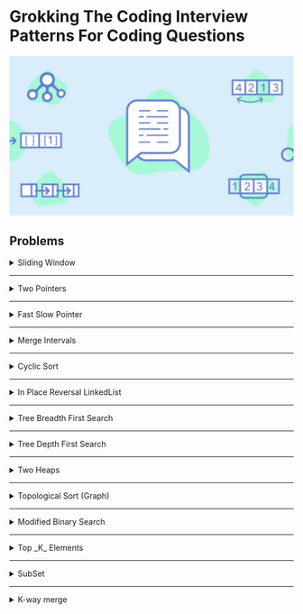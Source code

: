 # Grokking The Coding Interview Patterns For Coding Questions

![[Grokking The Coding Interview Patterns For Coding Questions]](Educitive.io.webp)

## Problems

<details>
<summary>Sliding Window</summary>

| #   | Problem                                               | Topic                             | Language                                                                                                                                                                                                                                                                                                                                                                             |
|-----|-------------------------------------------------------|-----------------------------------|--------------------------------------------------------------------------------------------------------------------------------------------------------------------------------------------------------------------------------------------------------------------------------------------------------------------------------------------------------------------------------------|
| 1   | Average of all contiguous sub arrays of size K        | Arrays & Sliding Window           | [java](https://github.com/EbrahimMohamed2611/Grokking-The-Coding-Interview-Patterns-For-Coding-Questions/blob/main/src/main/java/io/educative/patternSlidingWindow/AverageOfAllContiguousSubArraysOfSizeK.java)                                                                                                                                                                      |
| 2   | Maximum Sum Subarray of Size K                        | Arrays & Sliding Window           | [java](https://github.com/EbrahimMohamed2611/Grokking-The-Coding-Interview-Patterns-For-Coding-Questions/blob/main/src/main/java/io/educative/patternSlidingWindow/MaximumSumSubArrayOfSizeK.java) [C++](https://github.com/EbrahimMohamed2611/Grokking-The-Coding-Interview-Patterns-For-Coding-Questions/blob/main/Using%20C%2B%2B/Sliding%20Window/MaximumSumSubarrayOfSizeK.cpp) |
| 3   | Smallest Subarray with a given sum                    | Arrays & Sliding Window           | [java](https://github.com/EbrahimMohamed2611/Grokking-The-Coding-Interview-Patterns-For-Coding-Questions/blob/main/src/main/java/io/educative/patternSlidingWindow/SmallestSubarrayWithAGivenSum.java)                                                                                                                                                                               |
| 4   | Longest Substring with K Distinct Characters          | Arrays & Hashing & Sliding Window | [java](https://github.com/EbrahimMohamed2611/Grokking-The-Coding-Interview-Patterns-For-Coding-Questions/blob/main/src/main/java/io/educative/patternSlidingWindow/LongestSubstringWithKDistinctCharacters.java)                                                                                                                                                                     |
| 5   | Fruits Into Baskets                                   | Arrays & Hashing & Sliding Window | [java](https://github.com/EbrahimMohamed2611/Grokking-The-Coding-Interview-Patterns-For-Coding-Questions/blob/main/src/main/java/io/educative/patternSlidingWindow/FruitsIntoBaskets.java)                                                                                                                                                                                           |
| 6   | Longest Substring Without Repeating Characters        | Arrays & Hashing & Sliding Window | [java](https://github.com/EbrahimMohamed2611/Grokking-The-Coding-Interview-Patterns-For-Coding-Questions/blob/main/src/main/java/io/educative/patternSlidingWindow/LongestSubstringWithoutRepeatingCharacters.java)                                                                                                                                                                  |

</details>

---
<details>
<summary>Two Pointers</summary>

| #   | Problem                             | Topic                           | Language |
|-----|-------------------------------------|---------------------------------|----------|
| 1   | Pair with Target Sum                | Arrays & Two Pointers & Hashing | java     |
| 2   | Remove Duplicates From Sorted Array | Arrays & Two Pointers           | java     |
| 3   | Remove Element From UnSorted Array  | Arrays & Two Pointers           | java     |
| 4   | Squaring a Sorted Array             | Arrays & Two Pointers           | java     |
| 5   | Triplet Sum to Zero                 | Arrays & Two Pointers           | java     |
| 6   | Three Sum Closest                   | Arrays & Two Pointers           | java     |

</details>

---
<details>
<summary>Fast Slow Pointer</summary>

| #   | Problem          | Topic                           | Language |
|-----|------------------|---------------------------------|----------|
| 1   | LinkedList Cycle | LinkedList & Fast Slow Pointers | java     |
| 2   | Length Of Cycle  | LinkedList & Fast Slow Pointers | java     |
| 3   | Happy Number     | Math & Fast Slow Pointers       | java     |

</details>

---
<details>
<summary>Merge Intervals</summary>

| #   | Problem                           | Topic            | Language |
|-----|-----------------------------------|------------------|----------|
| 1   | Merge Intervals                   | Arrays Intervals | java     |
| 2   | Insert Interval                   | Arrays Intervals | java     |
| 3   | Intervals Intersection            | Arrays Intervals | java     |
| 4   | Conflicting Appointments          | Arrays Intervals | java     |
| 5   | Minimum Meeting Rooms (Important) | Arrays Intervals | java     |

</details>

---
<details>
<summary>Cyclic Sort</summary>

| #   | Problem                                                                                             | Topic                                 | Language |
|-----|-----------------------------------------------------------------------------------------------------|---------------------------------------|----------|
| 1   | Cycle Sort                                                                                          | Arrays Cyclic Sort                    | java     |
| 2   | [Find The Missing Number](https://leetcode.com/problems/missing-number/)                            | Arrays Cyclic Sort XOR                | java     |
| 3   | [Find all Missing Numbers](https://leetcode.com/problems/find-all-numbers-disappeared-in-an-array/) | Arrays Cyclic Sort                    | java     |
| 4   | [Find the Duplicate Number](https://leetcode.com/problems/find-the-duplicate-number/)               | Arrays Cyclic Sort Fast Slow Pointers | java     |
| 5   | [Find All Duplicate Numbers](https://leetcode.com/problems/find-all-duplicates-in-an-array/)        | Arrays Cyclic Sort                    | java     |

</details>

---
<details>
<summary>In Place Reversal LinkedList</summary>

| #   | Problem                                                                                | Topic      | Language |
|-----|----------------------------------------------------------------------------------------|------------|----------|
| 1   | Reverse Linked List                                                                    | LinkedList | java     |
| 2   | Reverse Sub list                                                                       | LinkedList | java     |
| 3   | Reverse First K Elements                                                               | LinkedList | java     |
| 4   | Reverse Every K Elements                                                               | LinkedList | java     |
| 4-1 | [25.Reverse Nodes in k-Group](https://leetcode.com/problems/reverse-nodes-in-k-group/) | LinkedList | java     |

</details>

---
<details>
<summary>Tree Breadth First Search</summary>

| #   | Problem                                      | Topic    | Language |
|-----|----------------------------------------------|----------|----------|
| 1   | Binary Tree Level Order Traversal            | Tree BFS | java     |
| 2   | Reverse Level Order Traversal                | Tree BFS | java     |
| 3   | Minimum Depth of a Binary Tree               | Tree BFS | java     |
| 4   | Maximum Depth of a Binary Tree               | Tree BFS | java     |
| 5   | Zigzag Traversal                             | Tree BFS | java     |
| 6   | Right View of a Binary Tree                  | Tree BFS | java     |
| 7   | Left View of a Binary Tree                   | Tree BFS | java     |
| 8   | Level Averages in a Binary Tree              | Tree BFS | java     |
| 9   | largest value on each level of a binary tree | Tree BFS | java     |
| 10  | Level Order Successor                        | Tree BFS | java     |

</details>

---
<details>
<summary>Tree Depth First Search</summary>

| #   | Problem              | Topic    | Language |
|-----|----------------------|----------|----------|
| 1   | Binary Tree Path Sum | Tree DFS | java     |
| 2   | All Paths for a Sum  | Tree DFS | java     |
| 3   | Sum of Path Numbers  | Tree DFS | java     |
| 4   | Tree Diameter        | Tree DFS | java     |

</details>

---
<details>
<summary>Two Heaps </summary>

| #   | Problem                            | Topic                    | Language |
|-----|------------------------------------|--------------------------|----------|
| 1   | Find the Median of a Number Stream | Two Heaps Priority Queue | java     |

</details>

---
<details>
<summary>Topological Sort (Graph) </summary>

| #   | Problem                | Topic                      | Language |
|-----|------------------------|----------------------------|----------|
| 1   | Topological Sort       | Graph Topological-Sort DFS | java     |
| 2   | Tasks Scheduling       | Graph Topological-Sort DFS | java     |
| 3   | Tasks Scheduling Order | Graph Topological-Sort DFS | java     |

</details>

---
<details>
<summary>Modified Binary Search </summary>

| #   | Problem                                                                                                         | Topic               | Language |
|-----|-----------------------------------------------------------------------------------------------------------------|---------------------|----------|
| 1   | Order-agnostic Binary Search                                                                                    | Array Binary Search | java     |
| 2   | Ceiling of a Number                                                                                             | Array Binary Search | java     |
| 3   | flooring  of a Number                                                                                           | Array Binary Search | java     |
| 4   | Next Letter                                                                                                     | Array Binary Search | java     |
| 5   | Number Range                                                                                                    | Array Binary Search | java     |
| 6   | Search in a Sorted Infinite Array                                                                               | Array Binary Search | java     |
| 7   | Minimum Difference Element                                                                                      | Array Binary Search | java     |
| 8   | Bitonic Array Maximum                                                                                           | Array Binary Search | java     |
| 9   | Search Bitonic Array                                                                                            | Array Binary Search | java     |
| 10  | Search in Rotated Array                                                                                         | Array Binary Search | java     |
| 11  | Search in Duplicate Elements in Rotated Array                                                                   | Array Binary Search | java     |
| 12  | Rotation Count                                                                                                  | Array Binary Search | java     |
| 13  | [153.Find Minimum in Rotated Sorted Array](https://leetcode.com/problems/find-minimum-in-rotated-sorted-array/) | Array Binary Search | java     |
| 14  | [81.Search in Rotated Sorted Array II](https://leetcode.com/problems/search-in-rotated-sorted-array-ii/)        | Array Binary Search | java     |

</details>

---
<details>
<summary>Top _K_ Elements</summary>

| #   | Problem                                                                                               | Topic                    | Language |
|-----|-------------------------------------------------------------------------------------------------------|--------------------------|----------|
| 1   | Top 'K' Numbers                                                                                       | Top _K_ Elements Heap PQ | java     |
| 2   | Kth Smallest Number                                                                                   | Top _K_ Elements Heap PQ | java     |
| 3   | [215.Kth Largest Element in an Array](https://leetcode.com/problems/kth-largest-element-in-an-array/) | Top _K_ Elements Heap PQ | java     |
| 4   | [Rearrange String](https://leetcode.com/problems/kth-largest-element-in-an-array/)                    | Top _K_ Elements Heap PQ | java     |

</details>

---
<details>
<summary>SubSet</summary>

| #   | Problem                 | Topic                         | Language |
|-----|-------------------------|-------------------------------|----------|
| 1   | SubSet                  | SubSet Backtracking Recursion | java     |
| 2   | Subsets With Duplicates | SubSet Backtracking Recursion | java     |

</details>

---
<details>
<summary>K-way merge</summary>

| #   | Problem                                                                     | Topic           | Language |
|-----|-----------------------------------------------------------------------------|-----------------|----------|
| 1   | [Merge K Sorted Lists](https://leetcode.com/problems/merge-k-sorted-lists/) | LinkedList Heap | java     |


</details>
